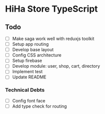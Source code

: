 # HiHa Store TypeScript

## Todo

- [ ] Make saga work well with reduxjs toolkit
- [ ] Setup app routing
- [ ] Develop base layout
- [ ] Config CSS architecture
- [ ] Setup firebase
- [ ] Develop module: user, shop, cart, directory
- [ ] Implement test
- [ ] Update README

### Technical Debts

- [ ] Config font face
- [ ] Add type check for routing
